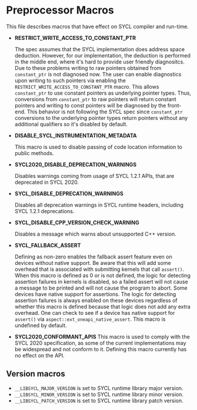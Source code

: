 # Preprocessor Macros 

This file describes macros that have effect on SYCL compiler and run-time.

- **RESTRICT_WRITE_ACCESS_TO_CONSTANT_PTR**

  The spec assumes that the SYCL implementation does address space deduction.
  However, for our implementation, the deduction is performed in the middle end,
  where it's hard to provide user friendly diagnositcs.
  Due to these problems writing to raw pointers obtained from `constant_ptr` is
  not diagnosed now.
  The user can enable diagnostics upon writing to such pointers via enabling the
  `RESTRICT_WRITE_ACCESS_TO_CONSTANT_PTR` macro.
  This allows `constant_ptr` to use constant pointers as underlying
  pointer types. Thus, conversions from `constant_ptr` to raw pointers will return
  constant pointers and writing to const pointers will be diagnosed by the
  front-end.
  This behavior is not following the SYCL spec since `constant_ptr` conversions to
  the underlying pointer types return pointers without any additional qualifiers
  so it's disabled by default.

- **DISABLE_SYCL_INSTRUMENTATION_METADATA**

  This macro is used to disable passing of code location information to public
  methods.

- **SYCL2020_DISABLE_DEPRECATION_WARNINGS**

  Disables warnings coming from usage of SYCL 1.2.1 APIs, that are deprecated in
  SYCL 2020.

- **SYCL_DISABLE_DEPRECATION_WARNINGS**

  Disables all deprecation warnings in SYCL runtime headers, including SYCL
  1.2.1 deprecations.

- **SYCL_DISABLE_CPP_VERSION_CHECK_WARNING**

  Disables a message which warns about unsupported C++ version.

- **SYCL_FALLBACK_ASSERT**

  Defining as non-zero enables the fallback assert feature even on devices
  without native support. Be aware that this will add some overhead that is
  associated with submitting kernels that call `assert()`. When this macro is
  defined as 0 or is not defined, the logic for detecting assertion failures in kernels is
  disabled, so a failed assert will not cause a message to be printed and will
  not cause the program to abort. Some devices have native support for
  assertions. The logic for detecting assertion failures is always enabled on
  these devices regardless of whether this macro is defined because that logic
  does not add any extra overhead. One can check to see if a device has native
  support for `assert()` via `aspect::ext_oneapi_native_assert`.
  This macro is undefined by default.

- **SYCL2020_CONFORMANT_APIS**
  This macro is used to comply with the SYCL 2020 specification, as some of the current 
  implementations may be widespread and not conform to it.
  Defining this macro currently has no effect on the API.

## Version macros

- `__LIBSYCL_MAJOR_VERSION` is set to SYCL runtime library major version.
- `__LIBSYCL_MINOR_VERSION` is set to SYCL runtime library minor version.
- `__LIBSYCL_PATCH_VERSION` is set to SYCL runtime library patch version.
